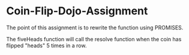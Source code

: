 # Coin-Flip-Dojo-Assignment

The point of this assignment is to rewrite the function using PROMISES.

The fiveHeads function will call the resolve function when the coin has flipped "heads" 5 times in a row. 
